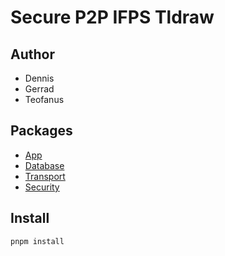 # Secure P2P IFPS Tldraw

## Author
- Dennis
- Gerrad
- Teofanus

 ## Packages
- [App](/app)
- [Database](/packages/database)
- [Transport](/packages/transport)
- [Security](/packages/security)

## Install
```shell
pnpm install
```